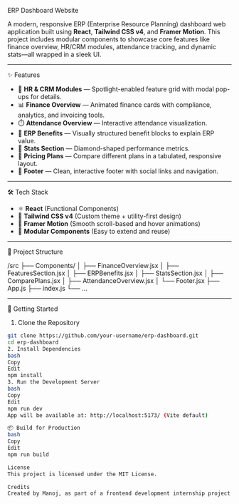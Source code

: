 ERP Dashboard Website

A modern, responsive ERP (Enterprise Resource Planning) dashboard web application built using **React**, **Tailwind CSS v4**, and **Framer Motion**. This project includes modular components to showcase core features like finance overview, HR/CRM modules, attendance tracking, and dynamic stats—all wrapped in a sleek UI.

---

 ✨ Features

- 🔐 **HR & CRM Modules** — Spotlight-enabled feature grid with modal pop-ups for details.
- 📊 **Finance Overview** — Animated finance cards with compliance, analytics, and invoicing tools.
- ⏱️ **Attendance Overview** — Interactive attendance visualization.
- 💼 **ERP Benefits** — Visually structured benefit blocks to explain ERP value.
- 🔢 **Stats Section** — Diamond-shaped performance metrics.
- 🧾 **Pricing Plans** — Compare different plans in a tabulated, responsive layout.
- 📎 **Footer** — Clean, interactive footer with social links and navigation.

---

 🛠️ Tech Stack

- ⚛️ **React** (Functional Components)
- 🎨 **Tailwind CSS v4** (Custom theme + utility-first design)
- 🧠 **Framer Motion** (Smooth scroll-based and hover animations)
- 🧩 **Modular Components** (Easy to extend and reuse)

---

 📁 Project Structure

/src
├── Components/
│ ├── FinanceOverview.jsx
│ ├── FeaturesSection.jsx
│ ├── ERPBenefits.jsx
│ ├── StatsSection.jsx
│ ├── ComparePlans.jsx
│ ├── AttendanceOverview.jsx
│ └── Footer.jsx
├── App.js
├── index.js
└── ...


---

 🚀 Getting Started

 1. Clone the Repository

```bash
git clone https://github.com/your-username/erp-dashboard.git
cd erp-dashboard
2. Install Dependencies
bash
Copy
Edit
npm install
3. Run the Development Server
bash
Copy
Edit
npm run dev
App will be available at: http://localhost:5173/ (Vite default)

📦 Build for Production
bash
Copy
Edit
npm run build

License
This project is licensed under the MIT License.

Credits
Created by Manoj, as part of a frontend development internship project.


